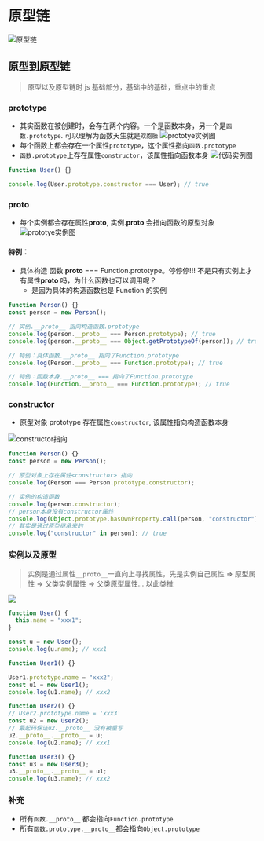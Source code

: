 # 原型链

![原型链](https://img-blog.csdnimg.cn/1113671d34be4143874943f49e94233b.png#pic_center)

## 原型到原型链

> 原型以及原型链时 js 基础部分，基础中的基础，重点中的重点

### prototype

- 其实函数在被创建时，会存在两个内容。一个是函数本身，另一个是`函数.prototype`. 可以理解为函数天生就是`双胞胎`
  ![prototye实例图](https://img-blog.csdnimg.cn/7a816f3b38b74cf7a347a2a6c388a824.png#pic_center)
- 每个函数上都会存在一个属性`prototype`，这个属性指向`函数.prototype`
- `函数.prototype`上存在属性`constructor`，该属性指向函数本身
  ![代码实例图](https://img-blog.csdnimg.cn/06f7752febc94f579ef8afa73b14698d.png#pic_center)

```js
function User() {}

console.log(User.prototype.constructor === User); // true
```

### **proto**

- 每个实例都会存在属性**proto**, 实例.**proto** 会指向函数的原型对象
  ![prototye实例图](https://img-blog.csdnimg.cn/107ed94464f54a778783812e740b47dd.png#pic_center)

#### 特例：

- 具体构造 函数.**proto** === Function.prototype。停停停!!! 不是只有实例上才有属性**proto** 吗，为什么函数也可以调用呢？
  - 是因为具体的构造函数也是 Function 的实例

```js
function Person() {}
const person = new Person();

// 实例.__proto__ 指向构造函数.prototype
console.log(person.__proto__ === Person.prototype); // true
console.log(person.__proto__ === Object.getPrototypeOf(person)); // true

// 特例：具体函数.__proto__ 指向了Function.prototype
console.log(Person.__proto__ === Function.prototype); // true

// 特例：函数本身.__proto__ === 指向了Function.prototype
console.log(Function.__proto__ === Function.prototype); // true
```

### constructor

- 原型对象 prototype 存在属性`constructor`, 该属性指向构造函数本身

![constructor指向](https://img-blog.csdnimg.cn/eb8295acf6da4667a19bec328ce3e4b8.png#pic_center)

```js
function Person() {}
const person = new Person();

// 原型对象上存在属性<constructor> 指向
console.log(Person === Person.prototype.constructor);

// 实例的构造函数
console.log(person.constructor);
// person本身没有constructor属性
console.log(Object.prototype.hasOwnProperty.call(person, "constructor")); // false
// 其实是通过原型继承来的
console.log("constructor" in person); // true
```

### 实例以及原型

> 实例是通过属性`__proto__`一直向上寻找属性，先是实例自己属性 => 原型属性 => 父类实例属性 => 父类原型属性... 以此类推

![](https://img-blog.csdnimg.cn/cd54f4eaeaed466b8a692f0d25613a18.png#pic_center)

```js
function User() {
  this.name = "xxx1";
}

const u = new User();
console.log(u.name); // xxx1

function User1() {}

User1.prototype.name = "xxx2";
const u1 = new User1();
console.log(u1.name); // xxx2

function User2() {}
// User2.prototype.name = 'xxx3'
const u2 = new User2();
// 最起码保证u2.__proto__ 没有被重写
u2.__proto__.__proto__ = u;
console.log(u2.name); // xxx1

function User3() {}
const u3 = new User3();
u3.__proto__.__proto__ = u1;
console.log(u3.name); // xxx2
```

### 补充

- 所有`函数.__proto__` 都会指向`Function.prototype`
- 所有`函数.prototype.__proto__`都会指向`Object.prototype`
